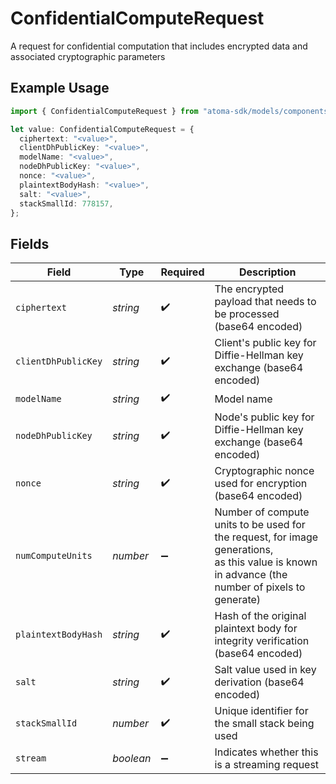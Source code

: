 # ConfidentialComputeRequest

A request for confidential computation that includes encrypted data and associated cryptographic parameters

## Example Usage

```typescript
import { ConfidentialComputeRequest } from "atoma-sdk/models/components";

let value: ConfidentialComputeRequest = {
  ciphertext: "<value>",
  clientDhPublicKey: "<value>",
  modelName: "<value>",
  nodeDhPublicKey: "<value>",
  nonce: "<value>",
  plaintextBodyHash: "<value>",
  salt: "<value>",
  stackSmallId: 778157,
};
```

## Fields

| Field                                                                                                                                           | Type                                                                                                                                            | Required                                                                                                                                        | Description                                                                                                                                     |
| ----------------------------------------------------------------------------------------------------------------------------------------------- | ----------------------------------------------------------------------------------------------------------------------------------------------- | ----------------------------------------------------------------------------------------------------------------------------------------------- | ----------------------------------------------------------------------------------------------------------------------------------------------- |
| `ciphertext`                                                                                                                                    | *string*                                                                                                                                        | :heavy_check_mark:                                                                                                                              | The encrypted payload that needs to be processed (base64 encoded)                                                                               |
| `clientDhPublicKey`                                                                                                                             | *string*                                                                                                                                        | :heavy_check_mark:                                                                                                                              | Client's public key for Diffie-Hellman key exchange (base64 encoded)                                                                            |
| `modelName`                                                                                                                                     | *string*                                                                                                                                        | :heavy_check_mark:                                                                                                                              | Model name                                                                                                                                      |
| `nodeDhPublicKey`                                                                                                                               | *string*                                                                                                                                        | :heavy_check_mark:                                                                                                                              | Node's public key for Diffie-Hellman key exchange (base64 encoded)                                                                              |
| `nonce`                                                                                                                                         | *string*                                                                                                                                        | :heavy_check_mark:                                                                                                                              | Cryptographic nonce used for encryption (base64 encoded)                                                                                        |
| `numComputeUnits`                                                                                                                               | *number*                                                                                                                                        | :heavy_minus_sign:                                                                                                                              | Number of compute units to be used for the request, for image generations,<br/>as this value is known in advance (the number of pixels to generate) |
| `plaintextBodyHash`                                                                                                                             | *string*                                                                                                                                        | :heavy_check_mark:                                                                                                                              | Hash of the original plaintext body for integrity verification (base64 encoded)                                                                 |
| `salt`                                                                                                                                          | *string*                                                                                                                                        | :heavy_check_mark:                                                                                                                              | Salt value used in key derivation (base64 encoded)                                                                                              |
| `stackSmallId`                                                                                                                                  | *number*                                                                                                                                        | :heavy_check_mark:                                                                                                                              | Unique identifier for the small stack being used                                                                                                |
| `stream`                                                                                                                                        | *boolean*                                                                                                                                       | :heavy_minus_sign:                                                                                                                              | Indicates whether this is a streaming request                                                                                                   |